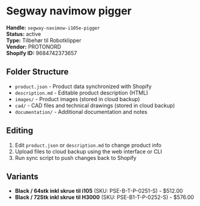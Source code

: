 # Segway navimow pigger

**Handle:** `segway-navimow-i105e-pigger`  
**Status:** active  
**Type:** Tilbehør til Robotklipper  
**Vendor:** PROTONORD  
**Shopify ID:** 9684742373657  

## Folder Structure

- `product.json` - Product data synchronized with Shopify
- `description.md` - Editable product description (HTML)
- `images/` - Product images (stored in cloud backup)
- `cad/` - CAD files and technical drawings (stored in cloud backup)
- `documentation/` - Additional documentation and notes

## Editing

1. Edit `product.json` or `description.md` to change product info
2. Upload files to cloud backup using the web interface or CLI
3. Run sync script to push changes back to Shopify

## Variants

- **Black / 64stk inkl skrue til i105** (SKU: PSE-B-T-P-0251-S) - $512.00
- **Black / 72Stk inkl skrue til H3000** (SKU: PSE-B1-T-P-0252-S) - $576.00
